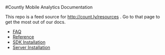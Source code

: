 #Countly Mobile Analytics Documentation

This repo is a feed source for http://count.ly/resources . Go to that page to get the most out of our docs.

* [FAQ](faq)
* [Reference](reference)
* [SDK Installation](sdk-installation)
* [Server Installation](server-installation)
